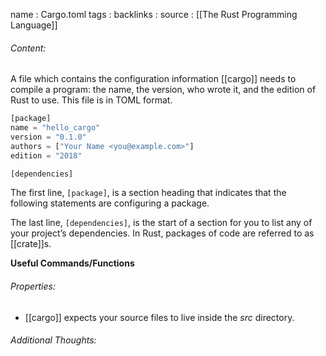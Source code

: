 name : Cargo.toml
tags : 
backlinks : 
source : [[The Rust Programming Language]]

###### Content:
A file which contains the configuration information [[cargo]] needs to compile a program: the name, the version, who wrote it, and the edition of Rust to use. This file is in TOML format.

```rust
[package]
name = "hello_cargo"
version = "0.1.0"
authors = ["Your Name <you@example.com>"]
edition = "2018"

[dependencies]
```
The first line, `[package]`, is a section heading that indicates that the following statements are configuring a package.

The last line, `[dependencies]`, is the start of a section for you to list any of your project’s dependencies. In Rust, packages of code are referred to as [[crate]]s. 

**Useful Commands/Functions**

###### Properties:
- [[cargo]] expects your source files to live inside the *src* directory.

###### Additional Thoughts:
